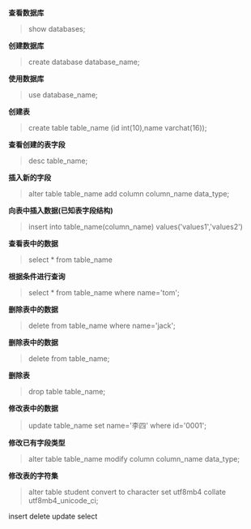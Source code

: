 **查看数据库**
> show databases;

**创建数据库**
> create database database_name;

**使用数据库**
> use database_name;

**创建表**
> create table table_name (id int(10),name varchat(16));

**查看创建的表字段**
> desc table_name;

**插入新的字段**
> alter table table_name add column column_name data_type;

**向表中插入数据(已知表字段结构)**
> insert into table_name(column_name) values('values1','values2')

**查看表中的数据**
> select * from table_name

**根据条件进行查询**
> select * from table_name where name='tom';

**删除表中的数据**
> delete from table_name where name='jack';

**删除表中的数据**
> delete from table_name;

**删除表**
> drop table table_name;

**修改表中的数据**
> update table_name set name='李四' where id='0001';

**修改已有字段类型**
> alter table table_name modify column column_name data_type;

**修改表的字符集**
> alter table student convert to character set utf8mb4 collate utf8mb4_unicode_ci;

insert
delete
update
select
